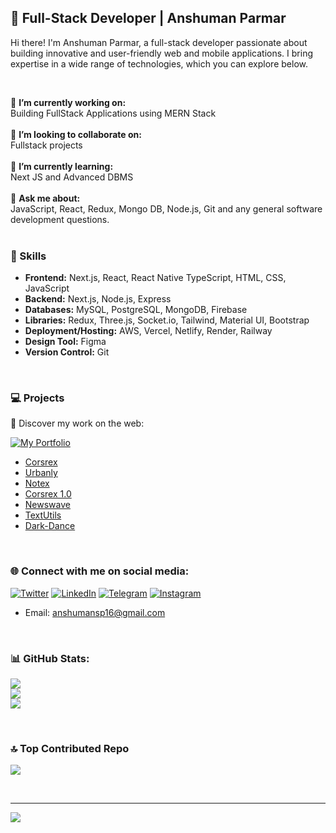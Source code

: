 ## 🚀 Full-Stack Developer | Anshuman Parmar

Hi there! I'm Anshuman Parmar, a full-stack developer passionate about building innovative and user-friendly web and mobile applications. I bring expertise in a wide range of technologies, which you can explore below.

<br>

 📍 **I’m currently working on:**  <br>Building FullStack Applications using MERN Stack <br><br>👯 **I’m looking to collaborate on:**  <br>Fullstack projects<br><br>🌱 **I’m currently learning:**  <br>Next JS and Advanced DBMS <br><br>💬 **Ask me about:**  <br>JavaScript, React, Redux, Mongo DB, Node.js, Git and any general software development questions.<br><br>

### 🔭 Skills

- **Frontend:** Next.js, React, React Native TypeScript, HTML, CSS, JavaScript
- **Backend:** Next.js, Node.js, Express
- **Databases:** MySQL, PostgreSQL, MongoDB, Firebase
- **Libraries:** Redux, Three.js, Socket.io, Tailwind, Material UI, Bootstrap
- **Deployment/Hosting:** AWS, Vercel, Netlify, Render, Railway
- **Design Tool:** Figma
- **Version Control:** Git

<br>


### 💻 Projects

🌟 Discover my work on the web:

[![My Portfolio](https://img.shields.io/badge/My%20Portfolio-anshumansp.netlify.app-blue?style=for-the-badge&logo=appveyor)](https://anshumansp.netlify.app)

- [Corsrex](https://corsrex.netlify.app)
- [Urbanly](https://urbanly.netlify.app)
- [Notex](https://notex.netlify.app)
- [Corsrex 1.0](https://anshumansp.github.io/trial-corsrex/)
- [Newswave](https://github.com/anshumansp/NewsWave-React)
- [TextUtils](https://txtutls.netlify.app)
- [Dark-Dance](https://dark-dance-production.up.railway.app)

<br>

### 🌐 Connect with me on social media:

[![Twitter](https://img.shields.io/badge/Twitter-%231DA1F2.svg?logo=Twitter&logoColor=white)](https://twitter.com/anshumansparmar) [![LinkedIn](https://img.shields.io/badge/LinkedIn-%230077B5.svg?logo=linkedin&logoColor=white)](https://linkedin.com/in/anshuman-parmar-757666219/) [![Telegram](https://img.shields.io/badge/Telegram-%230077B5.svg?logo=Telegram&logoColor=white)](https://t.me/anshumansp) [![Instagram](https://img.shields.io/badge/Instagram-%23E4405F.svg?logo=Instagram&logoColor=white)](https://instagram.com/anshuman_.__/)

- Email: anshumansp16@gmail.com

<br>

### 📊 GitHub Stats:
![](https://github-readme-stats.vercel.app/api?username=anshumansp&theme=dark&hide_border=false&include_all_commits=false&count_private=false)<br/>
![](https://github-readme-streak-stats.herokuapp.com/?user=anshumansp&theme=dark&hide_border=false)<br/>
![](https://github-readme-stats.vercel.app/api/top-langs/?username=anshumansp&theme=dark&hide_border=false&include_all_commits=false&count_private=false&layout=compact)

<br>

### 🔝 Top Contributed Repo
![](https://github-contributor-stats.vercel.app/api?username=anshumansp&limit=5&theme=tokyonight&combine_all_yearly_contributions=true)

<br>

---
[![](https://visitcount.itsvg.in/api?id=anshumansp&icon=0&color=0)](https://visitcount.itsvg.in)

<!-- Proudly created with GPRM ( https://gprm.itsvg.in ) -->
